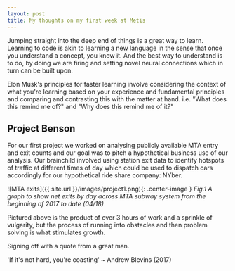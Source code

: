 ```yaml
---
layout: post
title: My thoughts on my first week at Metis
---
```


Jumping straight into the deep end of things is a great way to learn. Learning to code is akin to learning a new language in the sense that once you understand a concept, you know it. And the best way to understand is to do, by doing we are firing and setting novel neural connections which in turn can be built upon. 

Elon Musk's principles for faster learning involve considering the context of what you're learning based on your experience and fundamental principles and comparing and contrasting this with the matter at hand. i.e. "What does this remind me of?" and "Why does this remind me of it?"

## Project Benson

For our first project we worked on analysing publicly available MTA entry and exit counts and our goal was to pitch a hypothetical business use of our analysis. Our brainchild involved using station exit data to identify hotspots of traffic at different times of day which could be used to dispatch cars accordingly for our hypothetical ride share company: NYber. 

![MTA exits]({{ site.url }}/images/project1.png){: .center-image }
<em>Fig.1 A graph to show net exits by day across MTA subway system from the beginning of 2017 to date (04/18)</em>

Pictured above is the product of over 3 hours of work and a sprinkle of vulgarity, but the process of running into obstacles and then problem solving is what stimulates growth.

Signing off with a quote from a great man.

'If it's not hard, you're coasting' ~ Andrew Blevins (2017)
